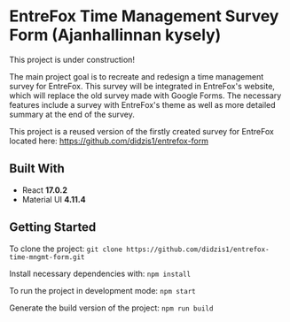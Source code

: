 # EntreFox Time Management Survey Form (Ajanhallinnan kysely)

This project is under construction!

The main project goal is to recreate and redesign a time management survey for EntreFox. This survey will be integrated in EntreFox's website, which will replace the old survey made with Google Forms. The necessary features include a survey with EntreFox's theme as well as more detailed summary at the end of the survey.

This project is a reused version of the firstly created survey for EntreFox located here: https://github.com/didzis1/entrefox-form

## Built With

-   React **17.0.2**
-   Material UI **4.11.4**

## Getting Started

To clone the project: `git clone https://github.com/didzis1/entrefox-time-mngmt-form.git`

Install necessary dependencies with: `npm install`

To run the project in development mode: `npm start`

Generate the build version of the project: `npm run build`
